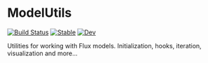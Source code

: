 # ModelUtils

[![Build Status](https://github.com/lorenzoh/ModelUtils.jl/workflows/CI/badge.svg)](https://github.com/lorenzoh/ModelUtils.jl/actions)
[![Stable](https://img.shields.io/badge/docs-stable-blue.svg)](https://lorenzoh.github.io/ModelUtils.jl/stable)
[![Dev](https://img.shields.io/badge/docs-dev-blue.svg)](https://lorenzoh.github.io/ModelUtils.jl/dev)


Utilities for working with Flux models. Initialization, hooks, iteration, visualization and more...